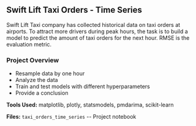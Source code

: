 ## Swift Lift Taxi Orders - Time Series

Swift Lift Taxi company has collected historical data on taxi orders at airports. To attract more drivers during peak hours, the task is to build a model to predict the amount of taxi orders for the next hour. RMSE is the evaluation metric.

### Project Overview
- Resample data by one hour
- Analyze the data
- Train and test models with different hyperparameters
- Provide a conclusion

**Tools Used:** matplotlib, plotly, statsmodels, pmdarima, scikit-learn

**Files:**
`taxi_orders_time_series` -- Project notebook
